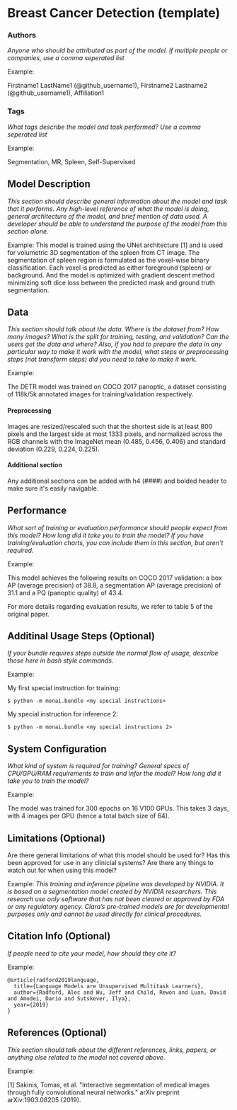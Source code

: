 # Breast Cancer Detection (template)

### **Authors**
*Anyone who should be attributed as part of the model. If multiple people or companies, use a comma seperated list*

Example:

Firstname1 LastName1 (@github_username1), Firstname2 Lastname2 (@github_username1), Affiliation1

### **Tags**
*What tags describe the model and task performed? Use a comma seperated list*

Example:

Segmentation, MR, Spleen, Self-Supervised

## **Model Description**
*This section should describe general information about the model and task that it performs.  Any high-level reference of what the model is doing, general architecture of the model, and brief mention of data used.  A developer should be able to understand the purpose of the model from this section alone.*

Example:
This model is trained using the UNet architecture [1] and is used for volumetric 3D segmentation of the spleen from CT image. The segmentation of spleen region is formulated as the voxel-wise binary classification. Each voxel is predicted as either foreground (spleen) or background. And the model is optimized with gradient descent method minimizing soft dice loss between the predicted mask and ground truth segmentation.


## **Data**
*This section should talk about the data. Where is the dataset from? How many images? What is the split for training, testing, and validation? Can the users get the data and where? Also, if you had to prepare the data in any particular way to make it work with the model, what steps or preprocessing steps (not transform steps) did you need to take to make it work.*

Example:

The DETR model was trained on COCO 2017 panoptic, a dataset consisting of 118k/5k annotated images for training/validation respectively.

#### **Preprocessing**
Images are resized/rescaled such that the shortest side is at least 800 pixels and the largest side at most 1333 pixels, and normalized across the RGB channels with the ImageNet mean (0.485, 0.456, 0.406) and standard deviation (0.229, 0.224, 0.225).

#### **Additional section**
Any additional sections can be added with h4 (####) and bolded header to make sure it's easily navigable.


## **Performance**
*What sort of training or evaluation performance should people expect from this model? How long did it take you to train the model? If you have training/evaluation charts, you can include them in this section, but aren't required.*

Example:

This model achieves the following results on COCO 2017 validation: a box AP (average precision) of 38.8, a segmentation AP (average precision) of 31.1 and a PQ (panoptic quality) of 43.4.

For more details regarding evaluation results, we refer to table 5 of the original paper.


## **Additinal Usage Steps** (Optional)
*If your bundle requires steps outside the normal flow of usage, describe those here in bash style commands.*

Example:

My first special instruction for training:
```
$ python -m monai.bundle <my special instructions>
```
My special instruction for inference 2:
```
$ python -m monai.bundle <my special instructions 2>
```

## **System Configuration**
*What kind of system is required for training? General specs of CPU/GPU/RAM requirements to train and infer the model? How long did it take you to train the model?*

Example:

The model was trained for 300 epochs on 16 V100 GPUs. This takes 3 days, with 4 images per GPU (hence a total batch size of 64).

## **Limitations** (Optional)
Are there general limitations of what this model should be used for? Has this been approved for use in any clinicial systems? Are there any things to watch out for when using this model?

Example:
*This training and inference pipeline was developed by NVIDIA. It is based on a segmentation model created by NVIDIA researchers. This research use only software that has not been cleared or approved by FDA or any regulatory agency. Clara’s pre-trained models are for developmental purposes only and cannot be used directly for clinical procedures.*

## **Citation Info** (Optional)
*If people need to cite your model, how should they cite it?*

Example:

```
@article{radford2019language,
  title={Language Models are Unsupervised Multitask Learners},
  author={Radford, Alec and Wu, Jeff and Child, Rewon and Luan, David and Amodei, Dario and Sutskever, Ilya},
  year={2019}
}
```

## **References** (Optional)
*This section should talk about the different references, links, papers, or anything else related to the model not covered above.*

Example:

[1] Sakinis, Tomas, et al. "Interactive segmentation of medical images through fully convolutional neural networks." arXiv preprint arXiv:1903.08205 (2019).
